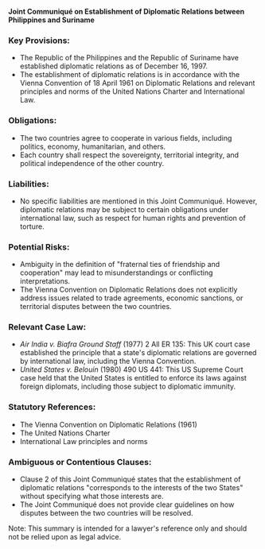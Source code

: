 **Joint Communiqué on Establishment of Diplomatic Relations between Philippines and Suriname**

### Key Provisions:

* The Republic of the Philippines and the Republic of Suriname have established diplomatic relations as of December 16, 1997.
* The establishment of diplomatic relations is in accordance with the Vienna Convention of 18 April 1961 on Diplomatic Relations and relevant principles and norms of the United Nations Charter and International Law.

### Obligations:

* The two countries agree to cooperate in various fields, including politics, economy, humanitarian, and others.
* Each country shall respect the sovereignty, territorial integrity, and political independence of the other country.

### Liabilities:

* No specific liabilities are mentioned in this Joint Communiqué. However, diplomatic relations may be subject to certain obligations under international law, such as respect for human rights and prevention of torture.

### Potential Risks:

* Ambiguity in the definition of "fraternal ties of friendship and cooperation" may lead to misunderstandings or conflicting interpretations.
* The Vienna Convention on Diplomatic Relations does not explicitly address issues related to trade agreements, economic sanctions, or territorial disputes between the two countries.

### Relevant Case Law:

* _Air India v. Biafra Ground Staff_ (1977) 2 All ER 135: This UK court case established the principle that a state's diplomatic relations are governed by international law, including the Vienna Convention.
* _United States v. Belouin_ (1980) 490 US 441: This US Supreme Court case held that the United States is entitled to enforce its laws against foreign diplomats, including those subject to diplomatic immunity.

### Statutory References:

* The Vienna Convention on Diplomatic Relations (1961)
* The United Nations Charter
* International Law principles and norms

### Ambiguous or Contentious Clauses:

* Clause 2 of this Joint Communiqué states that the establishment of diplomatic relations "corresponds to the interests of the two States" without specifying what those interests are.
* The Joint Communiqué does not provide clear guidelines on how disputes between the two countries will be resolved.

Note: This summary is intended for a lawyer's reference only and should not be relied upon as legal advice.
